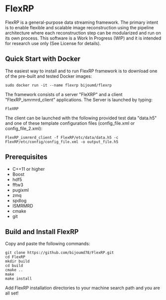 # FlexRP #
FlexRP is a general-purpose data streaming framework. The primary intent is to enable flexible and scalable image reconstruction using the pipeline architecture where each reconstruction step can be modularized and run on its own process. This software is a Work In Progress (WIP) and it is intended for research use only (See License for details).

## Quick Start with Docker ##
The easiest way to install and to run FlexRP framework is to download one of the pre-built and tested Docker images:

    sudo docker run -it --name flexrp bijoumd/flexrp 
The framework consists of a server "FleXRP" and a client  "FlexRP_ismrmrd_client" applications. The Server is launched by typing:

    FleXRP
The client can be launched with the following provided test data "data.h5" and one of these template configuration files (config_file.xml or config_file_2.xml):

    FlexRP_ismrmrd_client -f FlexRP/etc/data/data.h5 -c FlexRP/etc/config/config_file.xml -o output_file.h5


## Prerequisites ##
 - C++11 or higher 
 - Boost
 - hdf5
 - fftw3
 - pugixml
 - zmq
 - spdlog
 - ISMRMRD
 - cmake
 - git
 
## Build and Install FlexRP ##
Copy and paste the following commands:

    git clone https://github.com/bijoumd78/FlexRP.git
    cd FlexRP
    mkdir build
    cd build
    cmake ..
    make 
    make install
Add FlexRP installation directories to your machine search path and you are all set!
<!--stackedit_data:
eyJoaXN0b3J5IjpbMTc5NTU2Mzc5NywtMjA1NjUzMjQ0NywxNT
E2MTA4MzM3LC0xMzcyNDkzMjM3LDkwMTgwMjcyNF19
-->
